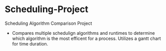 # Scheduling-Project
Scheduling Algorithm Comparison Project
- Compares multiple schedulign algorithms and runtimes to determine which algorithm is the most efficent for a process. Utilizes a gantt chart for time duration.
